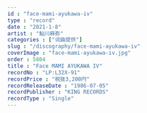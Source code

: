 ```yaml
---
id : "face-mami-ayukawa-iv"
type : "record"
date : "2021-1-8"
artist : "鮎川麻弥"
categories : ["词曲提供"]
slug : "/discography/face-mami-ayukawa-iv"
coverImage : "face-mami-ayukawa-iv.jpg"
order : 5804
title : "Face MAMI AYUKAWA IV"
recordNo : "LP:L32X-91"
recordPrice : "税抜3,200円"
recordReleaseDate : "1986-07-05"
recordPublisher : "KING RECORDS"
recordType : "Single"
---
```


